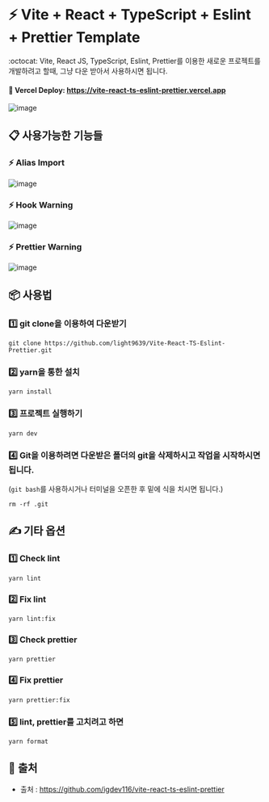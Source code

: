 # :zap: Vite + React + TypeScript + Eslint + Prettier Template

:octocat: Vite, React JS, TypeScript, Eslint, Prettier를 이용한 새로운 프로젝트를 개발하려고 할때, 그냥 다운 받아서 사용하시면 됩니다.

#### **:rocket: Vercel Deploy: https://vite-react-ts-eslint-prettier.vercel.app**

![image](https://user-images.githubusercontent.com/70432453/170648662-2ff424b9-74e9-4754-a04d-512fe1496a3b.png)

## **📋 사용가능한 기능들**

### :zap: Alias Import
![image](https://user-images.githubusercontent.com/70432453/170644457-ede03cca-44e9-4543-94d3-412c9d317063.png)

### :zap: Hook Warning
![image](https://user-images.githubusercontent.com/70432453/170638708-23a20ffd-156e-494a-84be-b1e1cfdb5c93.png)

### :zap: Prettier Warning
![image](https://user-images.githubusercontent.com/70432453/170639043-24423ed1-73cc-4730-b270-2acea1ae0c74.png)

## **📦 사용법**
### :one: git clone을 이용하여 다운받기
```
git clone https://github.com/light9639/Vite-React-TS-Eslint-Prettier.git
```

### :two: yarn을 통한 설치
```
yarn install
```

### :three: 프로젝트 실행하기
```
yarn dev
```

### :four: Git을 이용하려면 다운받은 폴더의 git을 삭제하시고 작업을 시작하시면 됩니다.<br>
(`git bash`를 사용하시거나 터미널을 오픈한 후 밑에 식을 치시면 됩니다.)
```
rm -rf .git
```

## **✍️ 기타 옵션**
### :one: Check lint
```
yarn lint
```

### :two: Fix lint
```
yarn lint:fix
```

### :three: Check prettier
```
yarn prettier
```

### :four: Fix prettier
```
yarn prettier:fix
```

### :five: lint, prettier를 고치려고 하면
```
yarn format
```
## **:paperclip: 출처**
- 출처 : https://github.com/igdev116/vite-react-ts-eslint-prettier
